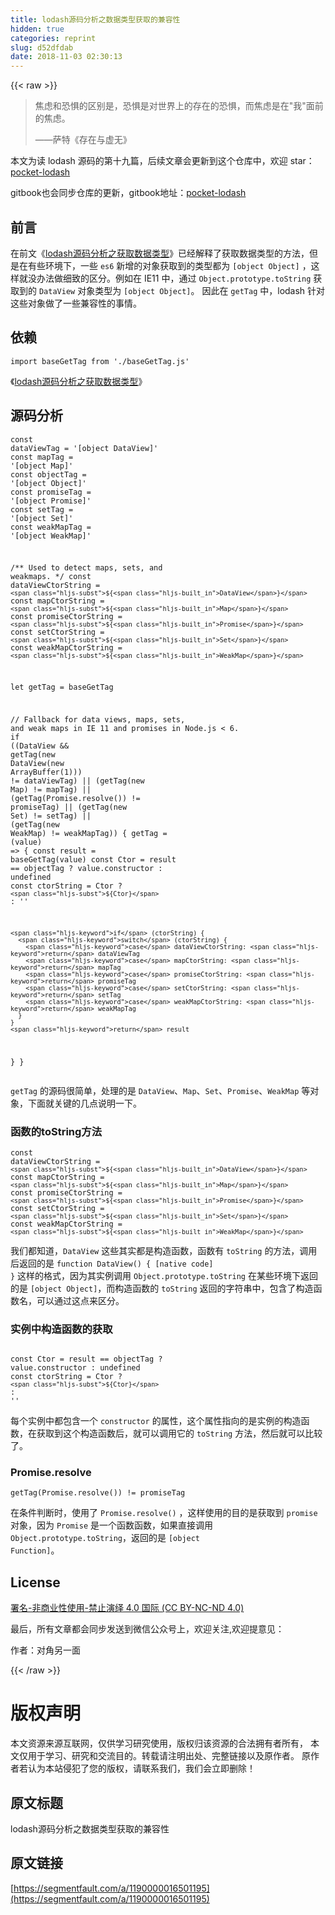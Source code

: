 ```yaml
---
title: lodash源码分析之数据类型获取的兼容性
hidden: true
categories: reprint
slug: d52dfdab
date: 2018-11-03 02:30:13
---
```


{{< raw >}}
<blockquote>&#x7126;&#x8651;&#x548C;&#x6050;&#x60E7;&#x7684;&#x533A;&#x522B;&#x662F;&#xFF0C;&#x6050;&#x60E7;&#x662F;&#x5BF9;&#x4E16;&#x754C;&#x4E0A;&#x7684;&#x5B58;&#x5728;&#x7684;&#x6050;&#x60E7;&#xFF0C;&#x800C;&#x7126;&#x8651;&#x662F;&#x5728;&quot;&#x6211;&quot;&#x9762;&#x524D;&#x7684;&#x7126;&#x8651;&#x3002;<p>&#x2014;&#x2014;&#x8428;&#x7279;&#x300A;&#x5B58;&#x5728;&#x4E0E;&#x865A;&#x65E0;&#x300B;</p></blockquote><p>&#x672C;&#x6587;&#x4E3A;&#x8BFB; lodash &#x6E90;&#x7801;&#x7684;&#x7B2C;&#x5341;&#x4E5D;&#x7BC7;&#xFF0C;&#x540E;&#x7EED;&#x6587;&#x7AE0;&#x4F1A;&#x66F4;&#x65B0;&#x5230;&#x8FD9;&#x4E2A;&#x4ED3;&#x5E93;&#x4E2D;&#xFF0C;&#x6B22;&#x8FCE; star&#xFF1A;<a href="https://github.com/yeyuqiudeng/pocket-lodash" rel="nofollow noreferrer" target="_blank">pocket-lodash</a></p><p>gitbook&#x4E5F;&#x4F1A;&#x540C;&#x6B65;&#x4ED3;&#x5E93;&#x7684;&#x66F4;&#x65B0;&#xFF0C;gitbook&#x5730;&#x5740;&#xFF1A;<a href="https://www.gitbook.com/book/yeyuqiudeng/pocket-lodash/details" rel="nofollow noreferrer" target="_blank">pocket-lodash</a></p><h2 id="articleHeader0">&#x524D;&#x8A00;</h2><p>&#x5728;&#x524D;&#x6587;&#x300A;<a href="https://github.com/yeyuqiudeng/pocket-lodash/issues/19" rel="nofollow noreferrer" target="_blank">lodash&#x6E90;&#x7801;&#x5206;&#x6790;&#x4E4B;&#x83B7;&#x53D6;&#x6570;&#x636E;&#x7C7B;&#x578B;</a>&#x300B;&#x5DF2;&#x7ECF;&#x89E3;&#x91CA;&#x4E86;&#x83B7;&#x53D6;&#x6570;&#x636E;&#x7C7B;&#x578B;&#x7684;&#x65B9;&#x6CD5;&#xFF0C;&#x4F46;&#x662F;&#x5728;&#x6709;&#x4E9B;&#x73AF;&#x5883;&#x4E0B;&#xFF0C;&#x4E00;&#x4E9B; <code>es6</code> &#x65B0;&#x589E;&#x7684;&#x5BF9;&#x8C61;&#x83B7;&#x53D6;&#x5230;&#x7684;&#x7C7B;&#x578B;&#x90FD;&#x4E3A; <code>[object Object]</code> &#xFF0C;&#x8FD9;&#x6837;&#x5C31;&#x6CA1;&#x529E;&#x6CD5;&#x505A;&#x7EC6;&#x81F4;&#x7684;&#x533A;&#x5206;&#x3002;&#x4F8B;&#x5982;&#x5728; IE11 &#x4E2D;&#xFF0C;&#x901A;&#x8FC7; <code>Object.prototype.toString</code> &#x83B7;&#x53D6;&#x5230;&#x7684; <code>DataView</code> &#x5BF9;&#x8C61;&#x7C7B;&#x578B;&#x4E3A; <code>[object Object]</code>&#x3002; &#x56E0;&#x6B64;&#x5728; <code>getTag</code> &#x4E2D;&#xFF0C;lodash &#x9488;&#x5BF9;&#x8FD9;&#x4E9B;&#x5BF9;&#x8C61;&#x505A;&#x4E86;&#x4E00;&#x4E9B;&#x517C;&#x5BB9;&#x6027;&#x7684;&#x4E8B;&#x60C5;&#x3002;</p><h2 id="articleHeader1">&#x4F9D;&#x8D56;</h2><div class="widget-codetool" style="display:none"><div class="widget-codetool--inner"><span class="selectCode code-tool" data-toggle="tooltip" data-placement="top" title="" data-original-title="&#x5168;&#x9009;"></span> <span type="button" class="copyCode code-tool" data-toggle="tooltip" data-placement="top" data-clipboard-text="import baseGetTag from &apos;./baseGetTag.js&apos;" title="" data-original-title="&#x590D;&#x5236;"></span> <span type="button" class="saveToNote code-tool" data-toggle="tooltip" data-placement="top" title="" data-original-title="&#x653E;&#x8FDB;&#x7B14;&#x8BB0;"></span></div></div><pre class="javascript hljs"><code class="javascript" style="word-break:break-word;white-space:initial"><span class="hljs-keyword">import</span> baseGetTag <span class="hljs-keyword">from</span> <span class="hljs-string">&apos;./baseGetTag.js&apos;</span></code></pre><p>&#x300A;<a href="https://github.com/yeyuqiudeng/pocket-lodash/issues/19" rel="nofollow noreferrer" target="_blank">lodash&#x6E90;&#x7801;&#x5206;&#x6790;&#x4E4B;&#x83B7;&#x53D6;&#x6570;&#x636E;&#x7C7B;&#x578B;</a>&#x300B;</p><h2 id="articleHeader2">&#x6E90;&#x7801;&#x5206;&#x6790;</h2><div class="widget-codetool" style="display:none"><div class="widget-codetool--inner"><span class="selectCode code-tool" data-toggle="tooltip" data-placement="top" title="" data-original-title="&#x5168;&#x9009;"></span> <span type="button" class="copyCode code-tool" data-toggle="tooltip" data-placement="top" data-clipboard-text="const dataViewTag = &apos;[object DataView]&apos;
const mapTag = &apos;[object Map]&apos;
const objectTag = &apos;[object Object]&apos;
const promiseTag = &apos;[object Promise]&apos;
const setTag = &apos;[object Set]&apos;
const weakMapTag = &apos;[object WeakMap]&apos;

/** Used to detect maps, sets, and weakmaps. */
const dataViewCtorString = `${DataView}`
const mapCtorString = `${Map}`
const promiseCtorString = `${Promise}`
const setCtorString = `${Set}`
const weakMapCtorString = `${WeakMap}`

let getTag = baseGetTag

// Fallback for data views, maps, sets, and weak maps in IE 11 and promises in Node.js &lt; 6.
if ((DataView &amp;&amp; getTag(new DataView(new ArrayBuffer(1))) != dataViewTag) ||
    (getTag(new Map) != mapTag) ||
    (getTag(Promise.resolve()) != promiseTag) ||
    (getTag(new Set) != setTag) ||
    (getTag(new WeakMap) != weakMapTag)) {
  getTag = (value) =&gt; {
    const result = baseGetTag(value)
    const Ctor = result == objectTag ? value.constructor : undefined
    const ctorString = Ctor ? `${Ctor}` : &apos;&apos;

    if (ctorString) {
      switch (ctorString) {
        case dataViewCtorString: return dataViewTag
        case mapCtorString: return mapTag
        case promiseCtorString: return promiseTag
        case setCtorString: return setTag
        case weakMapCtorString: return weakMapTag
      }
    }
    return result
  }
}" title="" data-original-title="&#x590D;&#x5236;"></span> <span type="button" class="saveToNote code-tool" data-toggle="tooltip" data-placement="top" title="" data-original-title="&#x653E;&#x8FDB;&#x7B14;&#x8BB0;"></span></div></div><pre class="javascript hljs"><code class="javascript"><span class="hljs-keyword">const</span> dataViewTag = <span class="hljs-string">&apos;[object DataView]&apos;</span>
<span class="hljs-keyword">const</span> mapTag = <span class="hljs-string">&apos;[object Map]&apos;</span>
<span class="hljs-keyword">const</span> objectTag = <span class="hljs-string">&apos;[object Object]&apos;</span>
<span class="hljs-keyword">const</span> promiseTag = <span class="hljs-string">&apos;[object Promise]&apos;</span>
<span class="hljs-keyword">const</span> setTag = <span class="hljs-string">&apos;[object Set]&apos;</span>
<span class="hljs-keyword">const</span> weakMapTag = <span class="hljs-string">&apos;[object WeakMap]&apos;</span>

<span class="hljs-comment">/** Used to detect maps, sets, and weakmaps. */</span>
<span class="hljs-keyword">const</span> dataViewCtorString = <span class="hljs-string">`<span class="hljs-subst">${<span class="hljs-built_in">DataView</span>}</span>`</span>
<span class="hljs-keyword">const</span> mapCtorString = <span class="hljs-string">`<span class="hljs-subst">${<span class="hljs-built_in">Map</span>}</span>`</span>
<span class="hljs-keyword">const</span> promiseCtorString = <span class="hljs-string">`<span class="hljs-subst">${<span class="hljs-built_in">Promise</span>}</span>`</span>
<span class="hljs-keyword">const</span> setCtorString = <span class="hljs-string">`<span class="hljs-subst">${<span class="hljs-built_in">Set</span>}</span>`</span>
<span class="hljs-keyword">const</span> weakMapCtorString = <span class="hljs-string">`<span class="hljs-subst">${<span class="hljs-built_in">WeakMap</span>}</span>`</span>

<span class="hljs-keyword">let</span> getTag = baseGetTag

<span class="hljs-comment">// Fallback for data views, maps, sets, and weak maps in IE 11 and promises in Node.js &lt; 6.</span>
<span class="hljs-keyword">if</span> ((<span class="hljs-built_in">DataView</span> &amp;&amp; getTag(<span class="hljs-keyword">new</span> <span class="hljs-built_in">DataView</span>(<span class="hljs-keyword">new</span> <span class="hljs-built_in">ArrayBuffer</span>(<span class="hljs-number">1</span>))) != dataViewTag) ||
    (getTag(<span class="hljs-keyword">new</span> <span class="hljs-built_in">Map</span>) != mapTag) ||
    (getTag(<span class="hljs-built_in">Promise</span>.resolve()) != promiseTag) ||
    (getTag(<span class="hljs-keyword">new</span> <span class="hljs-built_in">Set</span>) != setTag) ||
    (getTag(<span class="hljs-keyword">new</span> <span class="hljs-built_in">WeakMap</span>) != weakMapTag)) {
  getTag = <span class="hljs-function">(<span class="hljs-params">value</span>) =&gt;</span> {
    <span class="hljs-keyword">const</span> result = baseGetTag(value)
    <span class="hljs-keyword">const</span> Ctor = result == objectTag ? value.constructor : <span class="hljs-literal">undefined</span>
    <span class="hljs-keyword">const</span> ctorString = Ctor ? <span class="hljs-string">`<span class="hljs-subst">${Ctor}</span>`</span> : <span class="hljs-string">&apos;&apos;</span>

    <span class="hljs-keyword">if</span> (ctorString) {
      <span class="hljs-keyword">switch</span> (ctorString) {
        <span class="hljs-keyword">case</span> dataViewCtorString: <span class="hljs-keyword">return</span> dataViewTag
        <span class="hljs-keyword">case</span> mapCtorString: <span class="hljs-keyword">return</span> mapTag
        <span class="hljs-keyword">case</span> promiseCtorString: <span class="hljs-keyword">return</span> promiseTag
        <span class="hljs-keyword">case</span> setCtorString: <span class="hljs-keyword">return</span> setTag
        <span class="hljs-keyword">case</span> weakMapCtorString: <span class="hljs-keyword">return</span> weakMapTag
      }
    }
    <span class="hljs-keyword">return</span> result
  }
}</code></pre><p><code>getTag</code> &#x7684;&#x6E90;&#x7801;&#x5F88;&#x7B80;&#x5355;&#xFF0C;&#x5904;&#x7406;&#x7684;&#x662F; <code>DataView</code>&#x3001;<code>Map</code>&#x3001;<code>Set</code>&#x3001;<code>Promise</code>&#x3001;<code>WeakMap</code> &#x7B49;&#x5BF9;&#x8C61;&#xFF0C;&#x4E0B;&#x9762;&#x5C31;&#x5173;&#x952E;&#x7684;&#x51E0;&#x70B9;&#x8BF4;&#x660E;&#x4E00;&#x4E0B;&#x3002;</p><h3 id="articleHeader3">&#x51FD;&#x6570;&#x7684;toString&#x65B9;&#x6CD5;</h3><div class="widget-codetool" style="display:none"><div class="widget-codetool--inner"><span class="selectCode code-tool" data-toggle="tooltip" data-placement="top" title="" data-original-title="&#x5168;&#x9009;"></span> <span type="button" class="copyCode code-tool" data-toggle="tooltip" data-placement="top" data-clipboard-text="const dataViewCtorString = `${DataView}`
const mapCtorString = `${Map}`
const promiseCtorString = `${Promise}`
const setCtorString = `${Set}`
const weakMapCtorString = `${WeakMap}`" title="" data-original-title="&#x590D;&#x5236;"></span> <span type="button" class="saveToNote code-tool" data-toggle="tooltip" data-placement="top" title="" data-original-title="&#x653E;&#x8FDB;&#x7B14;&#x8BB0;"></span></div></div><pre class="javascript hljs"><code class="javascript"><span class="hljs-keyword">const</span> dataViewCtorString = <span class="hljs-string">`<span class="hljs-subst">${<span class="hljs-built_in">DataView</span>}</span>`</span>
<span class="hljs-keyword">const</span> mapCtorString = <span class="hljs-string">`<span class="hljs-subst">${<span class="hljs-built_in">Map</span>}</span>`</span>
<span class="hljs-keyword">const</span> promiseCtorString = <span class="hljs-string">`<span class="hljs-subst">${<span class="hljs-built_in">Promise</span>}</span>`</span>
<span class="hljs-keyword">const</span> setCtorString = <span class="hljs-string">`<span class="hljs-subst">${<span class="hljs-built_in">Set</span>}</span>`</span>
<span class="hljs-keyword">const</span> weakMapCtorString = <span class="hljs-string">`<span class="hljs-subst">${<span class="hljs-built_in">WeakMap</span>}</span>`</span></code></pre><p>&#x6211;&#x4EEC;&#x90FD;&#x77E5;&#x9053;&#xFF0C;<code>DataView</code> &#x8FD9;&#x4E9B;&#x5176;&#x5B9E;&#x90FD;&#x662F;&#x6784;&#x9020;&#x51FD;&#x6570;&#xFF0C;&#x51FD;&#x6570;&#x6709; <code>toString</code> &#x7684;&#x65B9;&#x6CD5;&#xFF0C;&#x8C03;&#x7528;&#x540E;&#x8FD4;&#x56DE;&#x7684;&#x662F; <code>function DataView() { [native code] }</code> &#x8FD9;&#x6837;&#x7684;&#x683C;&#x5F0F;&#xFF0C;&#x56E0;&#x4E3A;&#x5176;&#x5B9E;&#x4F8B;&#x8C03;&#x7528; <code>Object.prototype.toString</code> &#x5728;&#x67D0;&#x4E9B;&#x73AF;&#x5883;&#x4E0B;&#x8FD4;&#x56DE;&#x7684;&#x662F; <code>[object Object]</code>&#xFF0C;&#x800C;&#x6784;&#x9020;&#x51FD;&#x6570;&#x7684; <code>toString</code> &#x8FD4;&#x56DE;&#x7684;&#x5B57;&#x7B26;&#x4E32;&#x4E2D;&#xFF0C;&#x5305;&#x542B;&#x4E86;&#x6784;&#x9020;&#x51FD;&#x6570;&#x540D;&#xFF0C;&#x53EF;&#x4EE5;&#x901A;&#x8FC7;&#x8FD9;&#x70B9;&#x6765;&#x533A;&#x5206;&#x3002;</p><h3 id="articleHeader4">&#x5B9E;&#x4F8B;&#x4E2D;&#x6784;&#x9020;&#x51FD;&#x6570;&#x7684;&#x83B7;&#x53D6;</h3><div class="widget-codetool" style="display:none"><div class="widget-codetool--inner"><span class="selectCode code-tool" data-toggle="tooltip" data-placement="top" title="" data-original-title="&#x5168;&#x9009;"></span> <span type="button" class="copyCode code-tool" data-toggle="tooltip" data-placement="top" data-clipboard-text=" const Ctor = result == objectTag ? value.constructor : undefined
 const ctorString = Ctor ? `${Ctor}` : &apos;&apos;" title="" data-original-title="&#x590D;&#x5236;"></span> <span type="button" class="saveToNote code-tool" data-toggle="tooltip" data-placement="top" title="" data-original-title="&#x653E;&#x8FDB;&#x7B14;&#x8BB0;"></span></div></div><pre class="javascript hljs"><code class="javascript"> <span class="hljs-keyword">const</span> Ctor = result == objectTag ? value.constructor : <span class="hljs-literal">undefined</span>
 <span class="hljs-keyword">const</span> ctorString = Ctor ? <span class="hljs-string">`<span class="hljs-subst">${Ctor}</span>`</span> : <span class="hljs-string">&apos;&apos;</span></code></pre><p>&#x6BCF;&#x4E2A;&#x5B9E;&#x4F8B;&#x4E2D;&#x90FD;&#x5305;&#x542B;&#x4E00;&#x4E2A; <code>constructor</code> &#x7684;&#x5C5E;&#x6027;&#xFF0C;&#x8FD9;&#x4E2A;&#x5C5E;&#x6027;&#x6307;&#x5411;&#x7684;&#x662F;&#x5B9E;&#x4F8B;&#x7684;&#x6784;&#x9020;&#x51FD;&#x6570;&#xFF0C;&#x5728;&#x83B7;&#x53D6;&#x5230;&#x8FD9;&#x4E2A;&#x6784;&#x9020;&#x51FD;&#x6570;&#x540E;&#xFF0C;&#x5C31;&#x53EF;&#x4EE5;&#x8C03;&#x7528;&#x5B83;&#x7684; <code>toString</code> &#x65B9;&#x6CD5;&#xFF0C;&#x7136;&#x540E;&#x5C31;&#x53EF;&#x4EE5;&#x6BD4;&#x8F83;&#x4E86;&#x3002;</p><h3 id="articleHeader5">Promise.resolve</h3><div class="widget-codetool" style="display:none"><div class="widget-codetool--inner"><span class="selectCode code-tool" data-toggle="tooltip" data-placement="top" title="" data-original-title="&#x5168;&#x9009;"></span> <span type="button" class="copyCode code-tool" data-toggle="tooltip" data-placement="top" data-clipboard-text="getTag(Promise.resolve()) != promiseTag" title="" data-original-title="&#x590D;&#x5236;"></span> <span type="button" class="saveToNote code-tool" data-toggle="tooltip" data-placement="top" title="" data-original-title="&#x653E;&#x8FDB;&#x7B14;&#x8BB0;"></span></div></div><pre class="javascript hljs"><code class="javascript" style="word-break:break-word;white-space:initial">getTag(<span class="hljs-built_in">Promise</span>.resolve()) != promiseTag</code></pre><p>&#x5728;&#x6761;&#x4EF6;&#x5224;&#x65AD;&#x65F6;&#xFF0C;&#x4F7F;&#x7528;&#x4E86; <code>Promise.resolve()</code> &#xFF0C;&#x8FD9;&#x6837;&#x4F7F;&#x7528;&#x7684;&#x76EE;&#x7684;&#x662F;&#x83B7;&#x53D6;&#x5230; <code>promise</code> &#x5BF9;&#x8C61;&#xFF0C;&#x56E0;&#x4E3A; <code>Promise</code> &#x662F;&#x4E00;&#x4E2A;&#x51FD;&#x6570;&#x51FD;&#x6570;&#xFF0C;&#x5982;&#x679C;&#x76F4;&#x63A5;&#x8C03;&#x7528; <code>Object.prototype.toString</code>&#xFF0C;&#x8FD4;&#x56DE;&#x7684;&#x662F; <code>[object Function]</code>&#x3002;</p><h2 id="articleHeader6">License</h2><p><a href="http://creativecommons.org/licenses/by-nc-nd/4.0/" rel="nofollow noreferrer" target="_blank">&#x7F72;&#x540D;-&#x975E;&#x5546;&#x4E1A;&#x6027;&#x4F7F;&#x7528;-&#x7981;&#x6B62;&#x6F14;&#x7ECE; 4.0 &#x56FD;&#x9645; (CC BY-NC-ND 4.0)</a></p><p>&#x6700;&#x540E;&#xFF0C;&#x6240;&#x6709;&#x6587;&#x7AE0;&#x90FD;&#x4F1A;&#x540C;&#x6B65;&#x53D1;&#x9001;&#x5230;&#x5FAE;&#x4FE1;&#x516C;&#x4F17;&#x53F7;&#x4E0A;&#xFF0C;&#x6B22;&#x8FCE;&#x5173;&#x6CE8;,&#x6B22;&#x8FCE;&#x63D0;&#x610F;&#x89C1;&#xFF1A; <span class="img-wrap"><img data-src="/img/remote/1460000011338189" src="https://static.alili.tech/img/remote/1460000011338189" alt="" title="" style="cursor:pointer"></span></p><p>&#x4F5C;&#x8005;&#xFF1A;&#x5BF9;&#x89D2;&#x53E6;&#x4E00;&#x9762;</p>
{{< /raw >}}

# 版权声明
本文资源来源互联网，仅供学习研究使用，版权归该资源的合法拥有者所有，
本文仅用于学习、研究和交流目的。转载请注明出处、完整链接以及原作者。
原作者若认为本站侵犯了您的版权，请联系我们，我们会立即删除！

## 原文标题
lodash源码分析之数据类型获取的兼容性

## 原文链接
[https://segmentfault.com/a/1190000016501195](https://segmentfault.com/a/1190000016501195)

